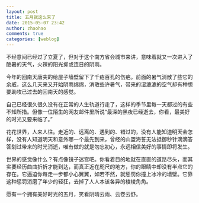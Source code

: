 ```yaml
---
layout: post
title: 五月就这么来了
date: 2015-05-07 23:42
author: zhaohao
comments: true
categories: [weblog]
---
```

不经意间已经过了立夏了，但对于这个南方省会城市来讲，意味着就又一次进入了酷暑的天气，火辣的阳光抑或连日的阴雨。

今年的回南天唐突的给屋子墙壁留下了千疮百孔的伤疤。前面的暑气消散了些它的余威，这么几天来又开始阴雨绵绵，消散些许暑气，带来的湿漉漉的空气却有种想要助攻已过去的回南天的感觉。

自己已经很久很久没有在正常的人生轨道行走了，这样的季节里每一天都过的有些不知所措。但像一位陌生的网友邮件里所说“最深的黑夜已经逝去，你看，最美好的时光又要来临了。”

花花世界，人来人往。走近的、远离的、遇到的、错过的，没有人能知道明天会怎样，没有人知道明天和意外哪一个最先到来，曾经的山盟海誓无法抵御秒针滴滴答答划过带来的时光消逝，唯有做的就是勿忘初心，永远相信美好的事情即将发生。

世界的感觉像什么？有点像镜子迷宫吧。你看着目的地就在直直的道路尽头，而其实要经历曲曲折折才能到达，而真正近在咫尺的地方，你的眼睛中却没有半点它的存在。它逼迫你每走一步都小心翼翼，如若不然，就惩罚你撞上冰冷的墙壁。它靠这种惩罚消磨了年少的轻狂，去掉了人人本该各异的棱棱角角。

愿有一个拥有美好时光的五月，笑看阴晴云雨、云卷云舒。
